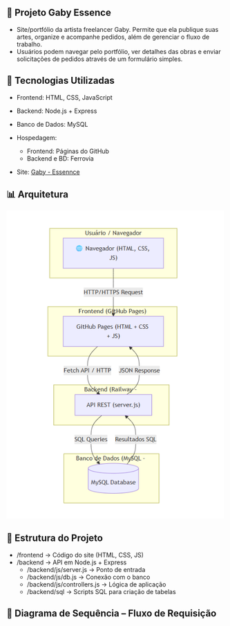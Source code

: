 🎨 Projeto Gaby Essence  
---
- Site/portfólio da artista freelancer Gaby. Permite que ela publique suas artes, organize e acompanhe pedidos, além de gerenciar o fluxo de trabalho.  
- Usuários podem navegar pelo portfólio, ver detalhes das obras e enviar solicitações de pedidos através de um formulário simples.  
 
🚀 Tecnologias Utilizadas
---
- Frontend: HTML, CSS, JavaScript
- Backend: Node.js + Express
- Banco de Dados: MySQL
- Hospedagem:
  - Frontend: Páginas do GitHub
  - Backend e BD: Ferrovia
    
- Site: [Gaby - Essennce](https://farestwindow98.github.io/gaby-essennce/frontend/html/index.html)

📊 Arquitetura
  ---
  ![Arquitetura do Sistema](./arquitetura.png)

 📂 Estrutura do Projeto
  ---
- /frontend → Código do site (HTML, CSS, JS)
- /backend → API em Node.js + Express
  - /backend/js/server.js → Ponto de entrada
  - /backend/js/db.js → Conexão com o banco
  - /backend/js/controllers.js → Lógica de aplicação
  - /backend/sql → Scripts SQL para criação de tabelas

🔄 Diagrama de Sequência – Fluxo de Requisição
---

